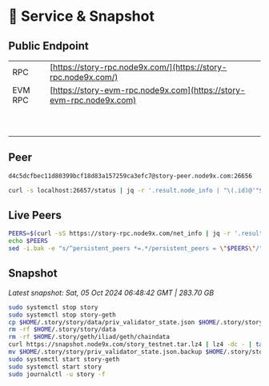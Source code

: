 # 💾 Service & Snapshot

## Public Endpoint

|             |                                                                      |
| ----------- | -------------------------------------------------------------------- |
| RPC         | [https://story-rpc.node9x.com/](https://story-rpc.node9x.com/)       |
| EVM RPC     | [https://story-evm-rpc.node9x.com](https://story-evm-rpc.node9x.com) |
| <p><br></p> |                                                                      |

## Peer

```bash
d4c5dcfbec11d80399bcf18d83a157259ca3efc7@story-peer.node9x.com:26656
```

```bash
curl -s localhost:26657/status | jq -r '.result.node_info | "\(.id)@'"$(curl -4 -s ifconfig.me)"':\(.listen_addr | split(":")[-1])"'
```

## Live Peers

```bash
PEERS=$(curl -sS https://story-rpc.node9x.com/net_info | jq -r '.result.peers[] | "\(.node_info.id)@\(.remote_ip):\(.node_info.listen_addr)"' | awk -F ':' '{print $1":"$(NF)}' | paste -sd, -)
echo $PEERS
sed -i.bak -e "s/^persistent_peers *=.*/persistent_peers = \"$PEERS\"/" $HOME/.story/story/config/config.toml
```

## Snapshot
*Latest snapshot: Sat, 05 Oct 2024 06:48:42 GMT | 283.70 GB*


```bash
sudo systemctl stop story
sudo systemctl stop story-geth
cp $HOME/.story/story/data/priv_validator_state.json $HOME/.story/story/priv_validator_state.json.backup
rm -rf $HOME/.story/story/data
rm -rf $HOME/.story/geth/iliad/geth/chaindata
curl https://snapshot.node9x.com/story_testnet.tar.lz4 | lz4 -dc - | tar -xf - -C $HOME/.story
mv $HOME/.story/story/priv_validator_state.json.backup $HOME/.story/story/data/priv_validator_state.json
sudo systemctl start story-geth
sudo systemctl start story
sudo journalctl -u story -f
```
